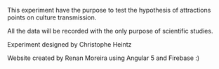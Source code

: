 This experiment have the purpose to test the hypothesis of attractions points on culture transmission.

All the data will be recorded with the only purpose of scientific studies.

Experiment designed by Christophe Heintz

Website created by Renan Moreira using Angular 5 and Firebase :)
